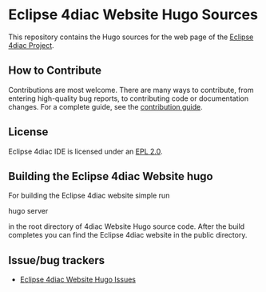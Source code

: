 # Eclipse 4diac Website Hugo Sources

This repository contains the Hugo sources for the web page of the [Eclipse 4diac Project](https://eclipse.dev/4diac).


## How to Contribute

Contributions are most welcome. There are many ways to contribute, from entering high-quality bug reports, to contributing code or documentation changes. 
For a complete guide, see the [contribution guide](https://github.com/eclipse-4diac/4diac-website-hugo/blob/main/CONTRIBUTING.md).

## License

Eclipse 4diac IDE is licensed under an [EPL 2.0](LICENSE.md).


## Building the Eclipse 4diac Website hugo

For building the Eclipse 4diac website simple run

   hugo server
   
in the root directory of 4diac Website Hugo source code. After the build completes you can find the Eclipse 4diac website in the public directory.


## Issue/bug trackers

* [Eclipse 4diac Website Hugo Issues](https://github.com/eclipse-4diac/4diac-website-hugo/issues)